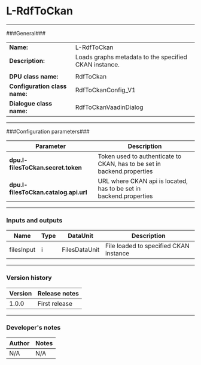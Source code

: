 # L-RdfToCkan #
----------

###General###

|                              |                                                               |
|------------------------------|---------------------------------------------------------------|
|**Name:**                     |L-RdfToCkan                                             |
|**Description:**              |Loads graphs metadata to the specified CKAN instance. |
|                              |                                                               |
|**DPU class name:**           |RdfToCkan     | 
|**Configuration class name:** |RdfToCkanConfig_V1                           |
|**Dialogue class name:**      |RdfToCkanVaadinDialog | 

***

###Configuration parameters###

|Parameter                             |Description                             |                                                        
|--------------------------------------|----------------------------------------|
|**dpu.l-filesToCkan.secret.token**    |Token used to authenticate to CKAN, has to be set in backend.properties  |
|**dpu.l-filesToCkan.catalog.api.url** | URL where CKAN api is located, has to be set in backend.properties |

***

### Inputs and outputs ###

|Name                |Type       |DataUnit                         |Description                        |
|--------------------|-----------|---------------------------------|-----------------------------------|
|filesInput |i |FilesDataUnit |File loaded to specified CKAN instance  |

***

### Version history ###

|Version            |Release notes                                   |
|-------------------|------------------------------------------------|
|1.0.0              |First release                                   |


***

### Developer's notes ###

|Author            |Notes                 |
|------------------|----------------------|
|N/A               |N/A                   | 

